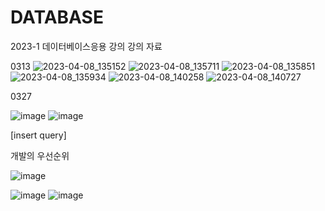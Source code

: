 # DATABASE
2023-1 데이터베이스응용 강의 강의 자료

0313
![2023-04-08_135152](https://user-images.githubusercontent.com/72933504/230705095-fc28e0af-12bf-4954-b384-95971fb76c5c.png)
![2023-04-08_135711](https://user-images.githubusercontent.com/72933504/230705096-b1ff1ae6-01eb-4765-bde1-dcb02e4fcf69.png)
![2023-04-08_135851](https://user-images.githubusercontent.com/72933504/230705097-37790311-2f1b-453b-8e6c-4ef5658d3630.png)
![2023-04-08_135934](https://user-images.githubusercontent.com/72933504/230705098-737c6e31-a5d1-4f8c-bde0-ba045245e060.png)
![2023-04-08_140258](https://user-images.githubusercontent.com/72933504/230705100-54cfe2c8-4daa-4879-8f63-c69d26a68f80.png)
![2023-04-08_140727](https://user-images.githubusercontent.com/72933504/230705101-5965ad9f-2483-4b3b-b2b1-c7223c8b4506.png)

0327

![image](https://user-images.githubusercontent.com/72933504/227839297-354a3b52-f179-4278-a27b-6a1db3a8f90c.png)
![image](https://user-images.githubusercontent.com/72933504/227839388-3e0c972d-4f5b-4aa3-836a-1b74b675834b.png)

[insert query]

개발의 우선순위

![image](https://user-images.githubusercontent.com/72933504/227840606-3b97a843-eb50-4ec1-a518-8962e16030ef.png)

![image](https://user-images.githubusercontent.com/72933504/229410581-b56b46c6-bed9-49e4-8657-f270ec8d9562.png)
![image](https://user-images.githubusercontent.com/72933504/229410632-fab56634-0d81-4c7a-b0eb-8d984f728960.png)
